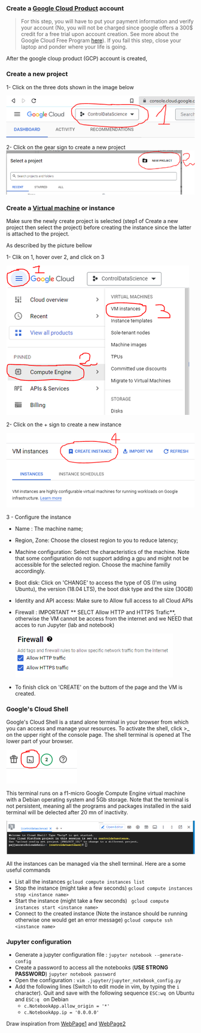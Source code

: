 
### Create a [Google Cloud Product](https://www.googleadservices.com/pagead/aclk?sa=L&ai=DChcSEwjR0PHK-bn7AhXV7lEKHZsiBUkYABACGgJ3cw&ohost=www.google.com&cid=CAESbOD2CIuxLOmfd2t_o8Y9giaWczHeAeUqNn51aRYDI5qwulQyvwJsTJh7a5hnoxfj7kF4gIk83Kip_498MV5OnksN3HN6A8t-OudBGCKqVb0SQ9_ZUzBKvn3f-9p-6eB2U4g1gupCQ2gm87oqQg&sig=AOD64_0i4FJIF4zshy7d-vnrvQ5kSHzI4g&q&adurl&ved=2ahUKEwiXxOfK-bn7AhUYXqQEHYh2CvkQ0Qx6BAgNEAE) account


> For this step, you will have to put your payment information and verify your account (No, you will not be charged since google offers a 300$ credit for a free trial upon account creation. See more about the Google Cloud Free Program [here](https://cloud.google.com/free/docs/free-cloud-features)). If you fail this step, close your laptop and ponder where your life is going.


After the google cloup product (GCP) account is created, 

### Create a new project 
1- Click on the three dots shown in the image below

![Step1](Images/gcp1.PNG)


2- Click on the gear sign to create a new project 
![step2](Images/gcp2.PNG)




### Create a [Virtual machine](https://en.wikipedia.org/wiki/Virtual_machine) or instance
Make sure the newly create project is selected (step1 of Create a new project then select the project) before creating the instance since the latter is attached to the project. 

As described by the picture bellow

1- Clik on 1, hover over 2, and click on 3

![MachineCreationInstance](Images/gcp3.PNG)

2- Click on the + sign to create a new instance 

![Create](Images/gcp4.PNG)


3 - Configure the instance
  - Name : The machine name;
  - Region, Zone: Choose the closest region to you to reduce latency;
  - Machine configuration: Select the characteristics of the machine. Note that some configuration do not support adding a gpu and might not be accessible for the selected region. Choose the machine familly accordingly.
  - Boot disk: Click on 'CHANGE' to access the type of OS (I'm using Ubuntu), the version (18.04 LTS), the boot disk type and the size (30GB)
  - Identity and API access: Make sure to Allow full access to all Cloud APIs
  - Firewall : IMPORTANT ** SELCT Allow HTTP and HTTPS Trafic**, otherwise the VM cannot be access from the internet and we NEED that acces to run Jupyter (lab and notebook) 
   
     ![gcp](Images/gcp5.PNG)
  - To finish click on 'CREATE' on the buttom of the page and the VM is created.


### Google's Cloud Shell
Google's Cloud Shell is a stand alone terminal in your browser from which you can access and manage your resources. To activate the shell, click  >\_ on the upper right of the console page. The shell terminal is opened at The lower part of your browser. 

![gcp](Images/gcp6.PNG)

This terminal runs on a f1-micro Google Compute Engine virtual machine with a Debian operating system and 5Gb storage. Note that the terminal is not persistent, meaning all the programs and packages installed in the said terminal will be delected after 20 mn of inactivity.

![gcp](Images/gcp7.PNG)


All the instances can be managed via the shell terminal. Here are a some  useful commands

* List all the instances ```gcloud compute instances list  ```  
* Stop the instance (might take a few seconds) ``` gcloud compute instances stop <instance name> ```
* Start the instance (might take a few seconds) ``` gcloud compute instances start <instance name>```
* Connect to the created instance (Note the instance should be running otherwise one would get an error message) ``` gcloud compute ssh <instance name> ```


### Jupyter configuration
- Generate a jupyter configuration file : ``` jupyter notebook --generate-config ```
- Create a password to access all the notebooks (**USE STRONG PASSWORD**)  ```jupyter notebook password```
- Open the configuration : ```vim .jupyter/jupyter_notebook_config.py```
- Add the following lines  (Switch to edit mode in vim, by typing the ```i``` character). Quit and save with the following sequence ```ESC:wq ```on Ubuntu and ```ESC:q ``` on Debian
  - ``` c.NotebookApp.allow_origin = '*' ```
  - ``` c.NotebookApp.ip = '0.0.0.0' ```








Draw inspiration from [WebPage1](https://towardsdatascience.com/running-jupyter-notebook-in-google-cloud-platform-in-15-min-61e16da34d52) and [WebPage2](https://www.datacamp.com/tutorial/google-cloud-data-science)
